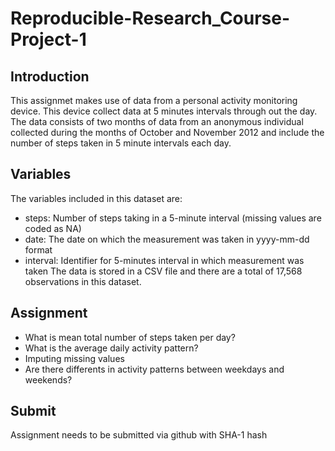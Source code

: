 # Reproducible-Research_Course-Project-1
## Introduction
This assignmet makes use of data from a personal activity monitoring device. This device collect data at 5 minutes intervals through out the day. The data consists of two months of data from an anonymous individual collected during the months of October and November 2012 and include the number of steps taken in 5 minute intervals each day. 
## Variables
The variables included in this dataset are: 
* steps: Number of steps taking in a 5-minute interval (missing values are coded as NA)
* date: The date on which the measurement was taken in yyyy-mm-dd format
* interval: Identifier for 5-minutes interval in which measurement was taken
The data is stored in a CSV file and there are a total of 17,568 observations in this dataset.
## Assignment
* What is mean total number of steps taken per day?
* What is the average daily activity pattern?
* Imputing missing values
* Are there differents in activity patterns between weekdays and weekends?
## Submit
Assignment needs to be submitted via github with SHA-1 hash
